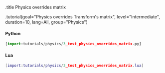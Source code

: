 .title Physics overrides matrix

.tutorial(goal="Physics overrides Transform's matrix", level="Intermediate", duration=10, lang=All, group="Physics")

#### Python

```python
[import:tutorials/physics/3_test_physics_overrides_matrix.py]
```

#### Lua

```lua
[import:tutorials/physics/3_test_physics_overrides_matrix.lua]
```
